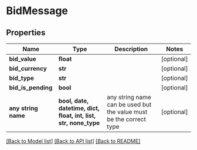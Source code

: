 # BidMessage


## Properties
Name | Type | Description | Notes
------------ | ------------- | ------------- | -------------
**bid_value** | **float** |  | [optional] 
**bid_currency** | **str** |  | [optional] 
**bid_type** | **str** |  | [optional] 
**bid_is_pending** | **bool** |  | [optional] 
**any string name** | **bool, date, datetime, dict, float, int, list, str, none_type** | any string name can be used but the value must be the correct type | [optional]

[[Back to Model list]](../README.md#documentation-for-models) [[Back to API list]](../README.md#documentation-for-api-endpoints) [[Back to README]](../README.md)


